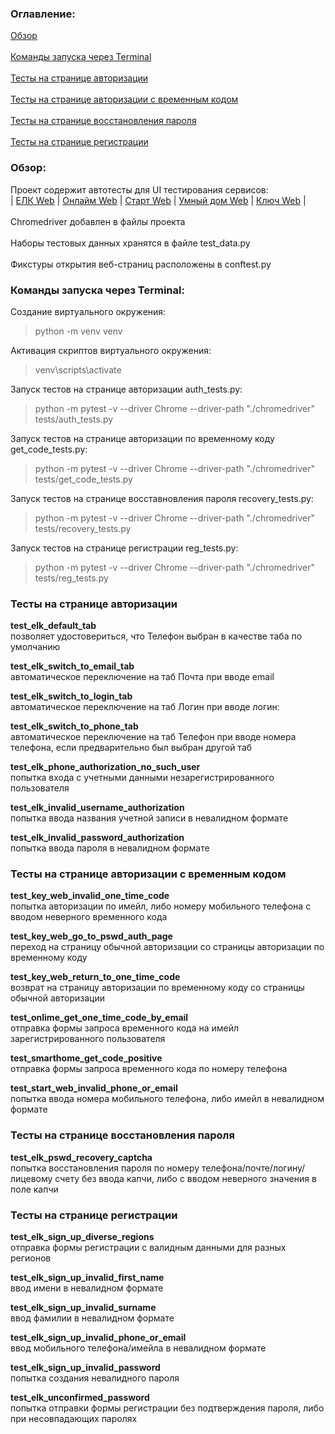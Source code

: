 <h3>Оглавление:</h3>
<a href="#p1">Обзор</a></br>
<br><a href="#p2">Команды запуска через Terminal</a></br>
<br><a href="#p3">Тесты на странице авторизации</a></br>
<br><a href="#p4">Тесты на странице авторизации с временным кодом</a></br>
<br><a href="#p5">Тесты на странице восстановления пароля</a></br>
<br><a href="#p6">Тесты на странице регистрации</a></br>

<p id="p1">
<h3>Обзор:</h3>

Проект содержит автотесты для UI тестирования сервисов:
<br> | [ЕЛК Web](https://lk.rt.ru) | 
[Онлайм Web](https://my.rt.ru) | 
[Старт Web](https://start.rt.ru) | 
[Умный дом Web](https://lk.smarthome.rt.ru) | 
[Ключ Web](https://key.rt.ru) | 
</br>
<br>Chromedriver добавлен в файлы проекта</br>
<br>Наборы тестовых данных хранятся в файле test_data.py</br>
<br>Фикстуры открытия веб-страниц расположены в conftest.py</br></p>

<p id="p2"><h3>Команды запуска через Terminal:</h3>

Создание виртуального окружения:
>python -m venv venv

Активация скриптов виртуального окружения:
>venv\scripts\activate

Запуск тестов на странице авторизации auth_tests.py:
>python -m pytest -v --driver Chrome --driver-path "./chromedriver" tests/auth_tests.py

Запуск тестов на странице авторизации по временному коду get_code_tests.py:
>python -m pytest -v --driver Chrome --driver-path "./chromedriver" tests/get_code_tests.py

Запуск тестов на странице восставновления пароля recovery_tests.py:
>python -m pytest -v --driver Chrome --driver-path "./chromedriver" tests/recovery_tests.py

Запуск тестов на странице регистрации reg_tests.py:
>python -m pytest -v --driver Chrome --driver-path "./chromedriver" tests/reg_tests.py</p>

<p id="p3">
<h3>Тесты на странице авторизации</h3>
<p>
<b>test_elk_default_tab</b>
<br>позволяет удостовериться, что Телефон выбран в качестве таба по умолчанию</br>
</p>

<p>
<b>test_elk_switch_to_email_tab</b>
<br>автоматическое переключение на таб Почта при вводе email</br>
</p>

<p>
<b>test_elk_switch_to_login_tab</b>
<br>автоматическое переключение на таб Логин при вводе логин:</br>
</p>

<p>
<b>test_elk_switch_to_phone_tab</b>
<br>автоматическое переключение на таб Телефон при вводе номера телефона, если предварительно был выбран другой таб</br>
</p>

<p>
<b>test_elk_phone_authorization_no_such_user</b>
<br>попытка входа с учетными данными незарегистрированного пользователя<br>
<p>

<p>
<b>test_elk_invalid_username_authorization</b>
<br>попытка ввода названия учетной записи в невалидном формате</br>
</p>

<p>
<b>test_elk_invalid_password_authorization</b>
<br>попытка ввода пароля в невалидном формате</br>
</p></p>

<p id="p4">
<h3>Тесты на странице авторизации с временным кодом</h3>

<p>
<b>test_key_web_invalid_one_time_code</b>
<br>попытка авторизации по имейл, либо номеру мобильного телефона с вводом неверного временного кода</br>
</p>

<p>
<b>test_key_web_go_to_pswd_auth_page</b>
<br>переход на страницу обычной авторизации со страницы авторизации по временному коду</br>
</p>

<p>
<b>test_key_web_return_to_one_time_code</b>
<br>возврат на страницу авторизации по временному коду со страницы обычной авторизации</br>
</p>

<p>
<b>test_onlime_get_one_time_code_by_email</b>
<br>отправка формы запроса временного кода на имейл зарегистрированного пользователя</br>
</p>

<p>
<b>test_smarthome_get_code_positive</b>
<br>отправка формы запроса временного кода по номеру телефона</br>
</p>

<p>
<b>test_start_web_invalid_phone_or_email</b>
<br>попытка ввода номера мобильного телефона, либо имейл в невалидном формате</br>
</p></p>

<p id="p5">
</p><h3>Тесты на странице восстановления пароля</h3>

<p>
<b>test_elk_pswd_recovery_captcha</b>
<br>попытка восстановления пароля по номеру телефона/почте/логину/лицевому счету без ввода капчи, либо с вводом неверного значения в поле капчи</br>
</p></p>

<p id="p6">
</p><h3>Тесты на странице регистрации</h3>

<p>
<b>test_elk_sign_up_diverse_regions</b>
<br>отправка формы регистрации с валидным данными для разных регионов</br>
</p>

<p>
<b>test_elk_sign_up_invalid_first_name</b>
<br>ввод имени в невалидном формате</br>
</p>

<p>
<b>test_elk_sign_up_invalid_surname</b>
<br>ввод фамилии в невалидном формате</br>
</p>

<p>
<b>test_elk_sign_up_invalid_phone_or_email</b>
<br>ввод мобильного телефона/имейла в невалидном формате</br>
</p>

<p>
<b>test_elk_sign_up_invalid_password</b>
<br>попытка создания невалидного пароля</br>
</p>

<p>
<b>test_elk_unconfirmed_password</b>
<br>попытка отправки формы регистрации без подтверждения пароля, либо при несовпадающих паролях</br>
</p></p>